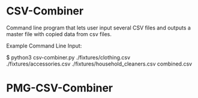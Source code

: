 # CSV-Combiner

Command line program that lets user input several CSV files and outputs a master file with copied data from csv files.

Example Command Line Input:

$ python3 csv-combiner.py ./fixtures/clothing.csv ./fixtures/accessories.csv ./fixtures/household_cleaners.csv combined.csv

# PMG-CSV-Combiner
